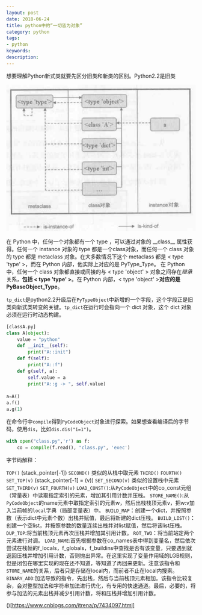 ```yaml
---
layout: post
date: 2018-06-24
title: python中的“一切皆为对象”
category: python
tags: 
- python
keywords:
description:
---
```


想要理解Python新式类就要先区分旧类和新类的区别。Python2.2是旧类

![Python对象之间的关系](/img/PythonNewStyleClass1.png)

在 Python 中，任何一个对象都有一个 type ，可以通过对象的 \_\_class\_\_ 属性获得。任何一个 instance 对象的 type 都是一个class对象，而任何一个 class 对象的 type 都是 metaclass 对象。在大多数情况下这个 metaclass 都是 &lt; type 'type' &gt;，而在 Python 内部，他实际上对应的是 PyType\_Type。
在 Python 中，任何一个 class 对象都直接或间接的与 &lt; type 'object' &gt; 对象之间存在*继承*关系，**包括 &lt; type 'type' &gt;**。在 Python 内部，&lt; type 'object' &gt;**对应的是 PyBaseObject\_Type**。

`tp_dict`是python2.2升级后在`PyTypeObject`中新增的一个字段，这个字段正是旧类向新式类转变的关键。`tp_dict`在运行时会指向一个 dict 对象，这个 dict 对象必须在运行时动态构建。

```python
[classA.py]
class A(object):
    value = "python"
    def __init__(self):
        print("A::init")
    def f(self):
        print("A::f")
    def g(self, a):
        self.value = a
        print("A::g -> ", self.value)

a=A()
a.f()
a.g(1)
```
在命令行中`compile`得到`PyCodeObject`对象进行探索。如果想查看编译后的字节码，使用`dis`，比如`dis.dis("i=1")`。
```python
with open("class.py",'r') as f:
    co = compile(f.read(), "class.py", 'exec')
```


字节码解释：


`TOP()` (stack\_pointer[-1])
`SECOND()` 类似的从栈中取元素
`THIRD()`
`FOURTH()`
`SET_TOP(v)` (stack\_pointer[-1] = (v))
`SET_SECOND(v)` 类似的设置栈中元素
`SET_THIRD(v)`
`SET_FOURTH(v)`
`LOAD_CONST()`:从`PyCodeObject`中的co\_const元组（常量表）中读取指定索引的元素，增加其引用计数并压栈。
`STORE_NAME()`:从`PyCodeObject`的name元素中取指定索引的元素w，然后出栈栈顶元素v，把w:v加入当前帧的`local`字典（局部变量表）中。
`BUILD_MAP`：创建一个dict，并按照参数（表示dict中元素个数）出栈并赋值，最后将新建的dict压栈。
`BUILD_LIST()`：创建一个空list，并按照参数的数量连续出栈并对list赋值，然后将该list压栈。
`DUP_TOP`:将当前栈顶元素再次压栈并增加其引用计数。
`ROT_TWO`：将当前站定两个元素进行对调。
`LOAD_NAME`:首先根据参数在co\_names表中得到变量名，然后依次尝试在栈帧的f\_locals，f\_globals，f\_buildins中查找是否有该变量，只要遇到就返回压栈并增加引用计数，否则抛出异常。在这里实现了变量作用域的LGB规则，但是闭包在哪里实现的现在还不知道，等知道了再回来更新。注意该指令和`STORE_NAME`的关系，后者只是存储在local内，而前者不止在local内搜索。
`BINARY_ADD`:加法导致的指令，先出栈，然后与当前栈顶元素相加。该指令比较复杂，会对整型加法和字符串加法进行优化，有专用的快速通道。最后，必要的，将参与加法的元素出栈并减少引用计数，将和压栈并增加引用计数。

()[https://www.cnblogs.com/itrena/p/7434097.html]
